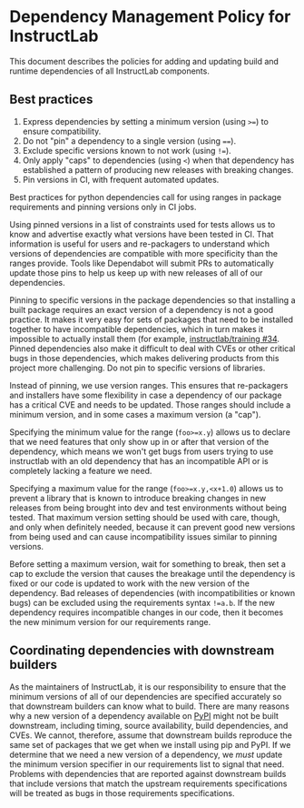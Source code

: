 # Dependency Management Policy for InstructLab

This document describes the policies for adding and updating build and runtime dependencies of all InstructLab components.

## Best practices

<!-- This section modified from https://github.com/instructlab/training/issues/34#issuecomment-2176071856 -->
1. Express dependencies by setting a minimum version (using `>=`) to ensure compatibility.
2. Do not "pin" a dependency to a single version (using `==`).
3. Exclude specific versions known to not work (using `!=`).
4. Only apply "caps" to dependencies (using `<`) when that dependency has established a pattern of producing new releases with breaking changes.
5. Pin versions in CI, with frequent automated updates.

Best practices for python dependencies call for using ranges in package requirements and pinning versions only in CI jobs.

Using pinned versions in a list of constraints used for tests allows us to know and advertise exactly what versions have been tested in CI.
That information is useful for users and re-packagers to understand which versions of dependencies are compatible with more specificity than the ranges provide.
Tools like Dependabot will submit PRs to automatically update those pins to help us keep up with new releases of all of our dependencies.

Pinning to specific versions in the package dependencies so that installing a built package requires an exact version of a dependency is not a good practice.
It makes it very easy for sets of packages that need to be installed together to have incompatible dependencies, which in turn makes it impossible to actually install them (for example, [instructlab/training #34](https://github.com/instructlab/training/issues/34).
Pinned dependencies also make it difficult to deal with CVEs or other critical bugs in those dependencies, which makes delivering products from this project more challenging.
Do not pin to specific versions of libraries.

Instead of pinning, we use version ranges.
This ensures that re-packagers and installers have some flexibility in case a dependency of our package has a critical CVE and needs to be updated.
Those ranges should include a minimum version, and in some cases a maximum version (a "cap").

Specifying the minimum value for the range (`foo>=x.y`) allows us to declare that we need features that only show up in or after that version of the dependency, which means we won't get bugs from users trying to use instructlab with an old dependency that has an incompatible API or is completely lacking a feature we need.

Specifying a maximum value for the range (`foo>=x.y,<x+1.0`) allows us to prevent a library that is known to introduce breaking changes in new releases from being brought into dev and test environments without being tested.
That maximum version setting should be used with care, though, and only when definitely needed, because it can prevent good new versions from being used and can cause incompatibility issues similar to pinning versions.

Before setting a maximum version, wait for something to break, then set a cap to exclude the version that causes the breakage until the dependency is fixed or our code is updated to work with the new version of the dependency.
Bad releases of dependencies (with incompatibilities or known bugs) can be excluded using the requirements syntax `!=a.b`.
If the new dependency requires incompatible changes in our code, then it becomes the new minimum version for our requirements range.

## Coordinating dependencies with downstream builders

As the maintainers of InstructLab, it is our responsibility to ensure that the minimum versions of all of our dependencies are specified accurately so that downstream builders can know what to build.
There are many reasons why a new version of a dependency available on [PyPI](https://pypi.org/) might not be built downstream, including timing, source availability, build dependencies, and CVEs.
We cannot, therefore, assume that downstream builds reproduce the same set of packages that we get when we install using pip and PyPI.
If we determine that we need a new version of a dependency, we _must_ update the minimum version specifier in our requirements list to signal that need.
Problems with dependencies that are reported against downstream builds that include versions that match the upstream requirements specifications will be treated as bugs in those requirements specifications.
